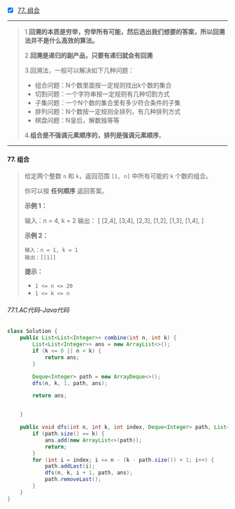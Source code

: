 - [x] [77. 组合](https://leetcode.cn/problems/combinations/)

----

>1.**回溯的本质是穷举，穷举所有可能，然后选出我们想要的答案，所以回溯法并不是什么高效的算法。**
>
>2.**回溯是递归的副产品，只要有递归就会有回溯**
>
>3.回溯法，一般可以解决如下几种问题：
>
>- 组合问题：N个数里面按一定规则找出k个数的集合
>- 切割问题：一个字符串按一定规则有几种切割方式
>- 子集问题：一个N个数的集合里有多少符合条件的子集
>- 排列问题：N个数按一定规则全排列，有几种排列方式
>- 棋盘问题：N皇后，解数独等等
>
>4.**组合是不强调元素顺序的，排列是强调元素顺序**。

----

#### 77. 组合

>给定两个整数 `n` 和 `k`，返回范围 `[1, n]` 中所有可能的 `k` 个数的组合。
>
>你可以按 **任何顺序** 返回答案。
>
>**示例 1：**
>
>输入：n = 4, k = 2
>输出：
>[
>[2,4],
>[3,4],
>[2,3],
>[1,2],
>[1,3],
>[1,4],
>]
>
>**示例 2：**
>
>```
>输入：n = 1, k = 1
>输出：[[1]]
>```
>
>**提示：**
>
>- `1 <= n <= 20`
>- `1 <= k <= n`

###### 77.1.AC代码-Java代码

```java
class Solution {
    public List<List<Integer>> combine(int n, int k) {
        List<List<Integer>> ans = new ArrayList<>();
        if (k <= 0 || n < k) {
            return ans;
        }

        Deque<Integer> path = new ArrayDeque<>();
        dfs(n, k, 1, path, ans);

        return ans;


    }

    public void dfs(int n, int k, int index, Deque<Integer> path, List<List<Integer>> ans) {
        if (path.size() == k) {
            ans.add(new ArrayList<>(path));
            return;
        }
        for (int i = index; i <= n - (k - path.size()) + 1; i++) {
            path.addLast(i);
            dfs(n, k, i + 1, path, ans);
            path.removeLast();
        }
    }
}
```

